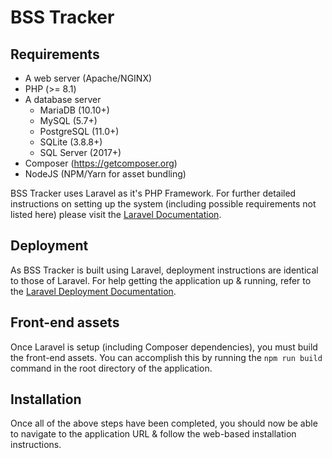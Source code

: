 # BSS Tracker

## Requirements

- A web server (Apache/NGINX)
- PHP (>= 8.1)
- A database server
  - MariaDB (10.10+)
  - MySQL (5.7+)
  - PostgreSQL (11.0+)
  - SQLite (3.8.8+)
  - SQL Server (2017+)
- Composer (https://getcomposer.org)
- NodeJS (NPM/Yarn for asset bundling)

BSS Tracker uses Laravel as it's PHP Framework. For further detailed instructions on setting up the system (including possible requirements not listed here) please visit the [Laravel Documentation](https://laravel.com/docs/10.x/).

## Deployment

As BSS Tracker is built using Laravel, deployment instructions are identical to those of Laravel. For help getting the application up & running, refer to the [Laravel Deployment Documentation](https://laravel.com/docs/10.x/deployment). 

## Front-end assets

Once Laravel is setup (including Composer dependencies), you must build the front-end assets. You can accomplish this by running the `npm run build` command in the root directory of the application.

## Installation

Once all of the above steps have been completed, you should now be able to navigate to the application URL & follow the web-based installation instructions.
